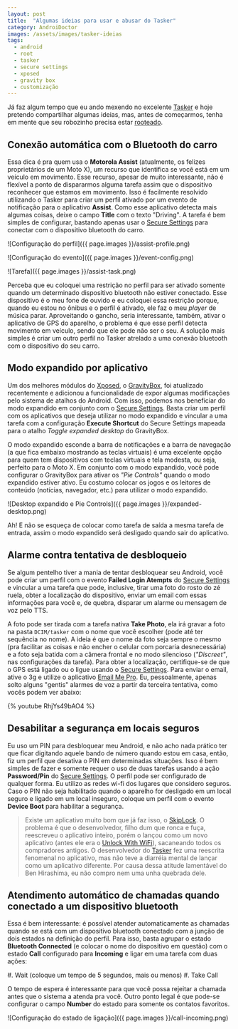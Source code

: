 ```yaml
---
layout: post
title:  "Algumas ideias para usar e abusar do Tasker"
category: AndroiDoctor
images: /assets/images/tasker-ideias
tags:
  - android
  - root
  - tasker
  - secure settings
  - xposed
  - gravity box
  - customização
---
```


Já faz algum tempo que eu ando mexendo no excelente [Tasker][] e hoje pretendo compartilhar algumas ideias, mas, antes de começarmos, tenha em mente que seu robozinho precisa estar [rooteado][post-root].

## Conexão automática com o Bluetooth do carro

Essa dica é pra quem usa o **Motorola Assist** (atualmente, os felizes proprietários de um Moto X), um recurso que identifica se você está em um veículo em movimento. Esse recurso, apesar de muito interessante, não é flexível a ponto de dispararmos alguma tarefa assim que o dispositivo reconhecer que estamos em movimento. Isso é facilmente resolvido utilizando o Tasker para criar um perfil ativado por um evento de notificação para o aplicativo **Assist**. Como esse aplicativo detecta mais algumas coisas, deixe o campo **Title** com o texto "Driving". A tarefa é bem simples de configurar, bastando apenas usar o [Secure Settings][] para conectar com o dispositivo bluetooth do carro.

![Configuração do perfil]({{ page.images }}/assist-profile.png)

![Configuração do evento]({{ page.images }}/event-config.png)

![Tarefa]({{ page.images }}/assist-task.png)

Perceba que eu coloquei uma restrição no perfil para ser ativado somente quando um determinado dispositivo bluetooth não estiver conectado. Esse dispositivo é o meu fone de ouvido e eu coloquei essa restrição porque, quando eu estou no ônibus e o perfil é ativado, ele faz o meu *player* de música parar. Aproveitando o gancho, seria interessante, também, ativar o aplicativo de GPS do aparelho, o problema é que esse perfil detecta movimento em veículo, sendo que ele pode não ser o seu. A solução mais simples é criar um outro perfil no Tasker atrelado a uma conexão bluetooth com o dispositivo do seu carro.

## Modo expandido por aplicativo

Um dos melhores módulos do [Xposed][], o [GravityBox][], foi atualizado recentemente e adicionou a funcionalidade de expor algumas modificações pelo sistema de atalhos do Android. Com isso, podemos nos beneficiar do modo expandido em conjunto com o [Secure Settings][]. Basta criar um perfil com os aplicativos que deseja utilizar no modo expandido e vincular a uma tarefa com a configuração **Execute Shortcut** do Secure Settings mapeada para o atalho *Toggle expanded desktop* do GravityBox.

O modo expandido esconde a barra de notificações e a barra de navegação (a que fica embaixo mostrando as teclas virtuais) é uma excelente opção para quem tem dispositivos com teclas virtuais e tela modesta, ou seja, perfeito para o Moto X. Em conjunto com o modo expandido, você pode configurar o GravityBox para ativar os *"Pie Controls"* quando o modo expandido estiver ativo. Eu costumo colocar os jogos e os leitores de conteúdo (notícias, navegador, etc.) para utilizar o modo expandido.

![Desktop expandido e Pie Controls]({{ page.images }}/expanded-desktop.png)

Ah! E não se esqueça de colocar como tarefa de saída a mesma tarefa de entrada, assim o modo expandido será desligado quando sair do aplicativo.

## Alarme contra tentativa de desbloqueio

Se algum pentelho tiver a mania de tentar desbloquear seu Android, você pode criar um perfil com o evento **Failed Login Atempts** do [Secure Settings][] e vincular a uma tarefa que pode, inclusive, tirar uma foto do rosto do zé ruela, obter a localização do dispositivo, enviar um email com essas informações para você e, de quebra, disparar um alarme ou mensagem de voz pelo TTS.

A foto pode ser tirada com a tarefa nativa **Take Photo**, ela irá gravar a foto na pasta `DCIM/tasker` com o nome que você escolher (pode até ter sequência no nome). A ideia é que o nome da foto seja sempre o mesmo (pra facilitar as coisas e não encher o celular com porcaria desnecessária) e a foto seja batida com a câmera frontal e no modo silencioso (*"Discreet"*, nas configurações da tarefa). Para obter a localização, certifique-se de que o GPS está ligado ou o ligue usando o [Secure Settings][]. Para enviar o email, ative o 3g e utilize o aplicativo [Email Me Pro][]. Eu, pessoalmente, apenas solto alguns "gentis" alarmes de voz a partir da terceira tentativa, como vocês podem ver abaixo:

{% youtube RhjYs49bAO4 %}

## Desabilitar a segurança em locais seguros

Eu uso um PIN para desbloquear meu Android, e não acho nada prático ter que ficar digitando aquele bando de número quando estou em casa, então, fiz um perfil que desativa o PIN em determinadas situações. Isso é bem simples de fazer e somente requer o uso de duas tarefas usando a ação **Password/Pin** do [Secure Settings][]. O perfil pode ser configurado de qualquer forma. Eu utilizo as redes wi-fi dos lugares que considero seguros. Caso o PIN não seja habilitado quando o aparelho for desligado em um local seguro e ligado em um local inseguro, coloque um perfil com o evento **Device Boot** para habilitar a segurança.

> Existe um aplicativo muito bom que já faz isso, o [SkipLock][]. O problema é que o desenvolvedor, filho dum que ronca e fuça, reescreveu o aplicativo inteiro, porém o lançou como um novo aplicativo (antes ele era o [Unlock With WiFi][]), sacaneando todos os compradores antigos. O desenvolvedor do [Tasker][] fez uma reescrita fenomenal no aplicativo, mas não teve a diarréia mental de lançar como um aplicativo diferente. Por causa dessa atitude lamentável do Ben Hirashima, eu não compro nem uma unha quebrada dele.

## Atendimento automático de chamadas quando conectado a um dispositivo bluetooth

Essa é bem interessante: é possível atender automaticamente as chamadas quando se está com um dispositivo bluetooth conectado com a junção de dois estados na definição do perfil. Para isso, basta agrupar o estado **Bluetooth Connected** (e colocar o nome do dispositivo em questão) com o estado **Call** configurado para **Incoming** e ligar em uma tarefa com duas ações:

#. Wait (coloque um tempo de 5 segundos, mais ou menos)
#. Take Call

O tempo de espera é interessante para que você possa rejeitar a chamada antes que o sistema a atenda pra você. Outro ponto legal é que pode-se configurar o campo **Number** do estado para somente os contatos favoritos.

![Configuração do estado de ligação]({{ page.images }}/call-incoming.png)

[tasker]: <https://play.google.com/store/apps/details?id=net.dinglisch.android.taskerm>
[secure settings]: <https://play.google.com/store/apps/details?id=com.intangibleobject.securesettings.plugin>
[gravitybox]: <http://repo.xposed.info/module/com.ceco.gm2.gravitybox>
[xposed]: <http://forum.xda-developers.com/showthread.php?t=1574401>
[email me pro]: <https://play.google.com/store/apps/details?id=com.caramellabs.emailmepro>
[skiplock]: <https://play.google.com/store/apps/details?id=com.benhirashima.skiplock>
[unlock with wifi]: <https://play.google.com/store/apps/details?id=com.benhirashima.unlockwithwifi>

[post-root]: <{% post root %}>
[post-xposed]: <{% post xposed %}>
